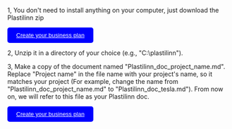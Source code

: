 1, You don't need to install anything on your computer, just download the Plastilinn zip

<button style="background-color: blue; color: white; padding: 10px 20px; border: none; border-radius: 5px; cursor: pointer;">
    <a href="https://xbokmd.github.io/plastilinn/public/plastilinn.zip" style="color: white;"><i class="fa-solid fa-file-arrow-down"></i> Create your business plan</a>
</button>

2, Unzip it in a directory of your choice (e.g., "C:\plastilinn").

3, Make a copy of the document named "Plastilinn_doc_project_name.md". Replace "Project name" in the file name with your project's name, so it matches your project (For example, change the name from "Plastilinn_doc_project_name.md" to "Plastilinn_doc_tesla.md"). From now on, we will refer to this file as your Plastilinn doc.

<button style="background-color: blue; color: white; padding: 10px 20px; border: none; border-radius: 5px; cursor: pointer;">
    <a href="https://plastilinn.com/#/pages/guide" style="color: white;"><i class="fa-solid fa-file-arrow-down"></i> Create your business plan</a>
</button>